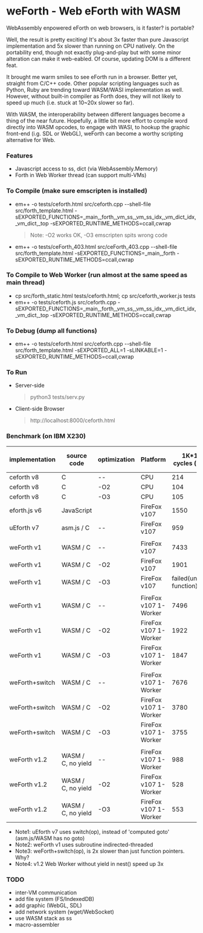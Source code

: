 # weForth - Web eForth with WASM

WebAssembly enpowered eForth on web browsers, is it faster? is portable?

Well, the result is pretty exciting! It's about 3x faster than pure Javascript implementation and 5x slower than running on CPU natively. On the portability end, though not exactly plug-and-play but with some minor alteration can make it web-eabled. Of course, updating DOM is a different feat.

It brought me warm smiles to see eForth run in a browser. Better yet, straight from C/C++ code. Other popular scripting languages such as Python, Ruby are trending toward WASM/WASI implementation as well. However, without built-in compiler as Forth does, they will not likely to speed up much (i.e. stuck at 10~20x slower so far).

With WASM, the interoperability between different languages become a thing of the near future. Hopefully, a little bit more effort to compile word directly into WASM opcodes, to engage with WASI, to hookup the graphic front-end (i.g. SDL or WebGL), weForth can become a worthy scripting alternative for Web.

### Features
* Javascript access to ss, dict (via WebAssembly.Memory)
* Forth in Web Worker thread (can support multi-VMs)

### To Compile (make sure emscripten is installed)
* em++ -o tests/ceforth.html src/ceforth.cpp --shell-file src/forth_template.html -sEXPORTED_FUNCTIONS=_main,_forth,_vm_ss,_vm_ss_idx,_vm_dict_idx,_vm_dict,_top -sEXPORTED_RUNTIME_METHODS=ccall,cwrap
  > Note: -O2 works OK, -O3 emscripten spits wrong code
  
* em++ -o tests/ceForth_403.html src/ceForth_403.cpp --shell-file src/forth_template.html -sEXPORTED_FUNCTIONS=_main,_forth -sEXPORTED_RUNTIME_METHODS=ccall,cwrap

### To Compile to Web Worker (run almost at the same speed as main thread)
* cp src/forth_static.html tests/ceforth.html; cp src/ceforth_worker.js tests
* em++ -o tests/ceforth.js src/ceforth.cpp -sEXPORTED_FUNCTIONS=_main,_forth,_vm_ss,_vm_ss_idx,_vm_dict_idx,_vm_dict,_top -sEXPORTED_RUNTIME_METHODS=ccall,cwrap

### To Debug (dump all functions)
* em++ -o tests/ceforth.html src/ceforth.cpp --shell-file src/forth_template.html -sEXPORTED_ALL=1 -sLINKABLE=1 -sEXPORTED_RUNTIME_METHODS=ccall,cwrap

### To Run
* Server-side
  > python3 tests/serv.py
* Client-side Browser
  > http://localhost:8000/ceforth.html

### Benchmark (on IBM X230)
|implementation|source code|optimization|Platform|1K*10K cycles (in ms)|code size (KB)|
|---|---|---|---|---|---|
|ceforth v8|C|--|CPU|214|91|
|ceforth v8|C|-O2|CPU|104|70|
|ceforth v8|C|-O3|CPU|105|74|
|eforth.js v6|JavaScript||FireFox v107|1550|20|
|uEforth v7|asm.js / C|--|FireFox v107|959|?|
|||||||
|weForth v1|WASM / C|--|FireFox v107|7433|237|
|weForth v1|WASM / C|-O2|FireFox v107|1901|157|
|weForth v1|WASM / C|-O3|FireFox v107|failed(unknown function)|174|
|||||||
|weForth v1|WASM / C|--|FireFox v107 1-Worker|7496|237|
|weForth v1|WASM / C|-O2|FireFox v107 1-Worker|1922|157|
|weForth v1|WASM / C|-O3|FireFox v107 1-Worker|1847|174|
|||||||
|weForth+switch|WASM / C|--|FireFox v107 1-Worker|7676|256|
|weForth+switch|WASM / C|-O2|FireFox v107 1-Worker|3780|168|
|weForth+switch|WASM / C|-O3|FireFox v107 1-Worker|3755|185|
|||||||
|weForth v1.2|WASM / C, no yield|--|FireFox v107 1-Worker|988|232|
|weForth v1.2|WASM / C, no yield|-O2|FireFox v107 1-Worker|528|156|
|weForth v1.2|WASM / C, no yield|-O3|FireFox v107 1-Worker|553|173|

* Note1: uEforth v7 uses switch(op), instead of 'computed goto' (asm.js/WASM has no goto)
* Note2: weForth v1 uses subroutine indirected-threaded
* Note3: weForth+switch(op), is 2x slower than just function pointers. Why?
* Note4: v1.2 Web Worker without yield in nest() speed up 3x
       
### TODO
* inter-VM communication
* add file system (FS/IndexedDB)
* add graphic (WebGL, SDL)
* add network system (wget/WebSocket)
* use WASM stack as ss
* macro-assembler
